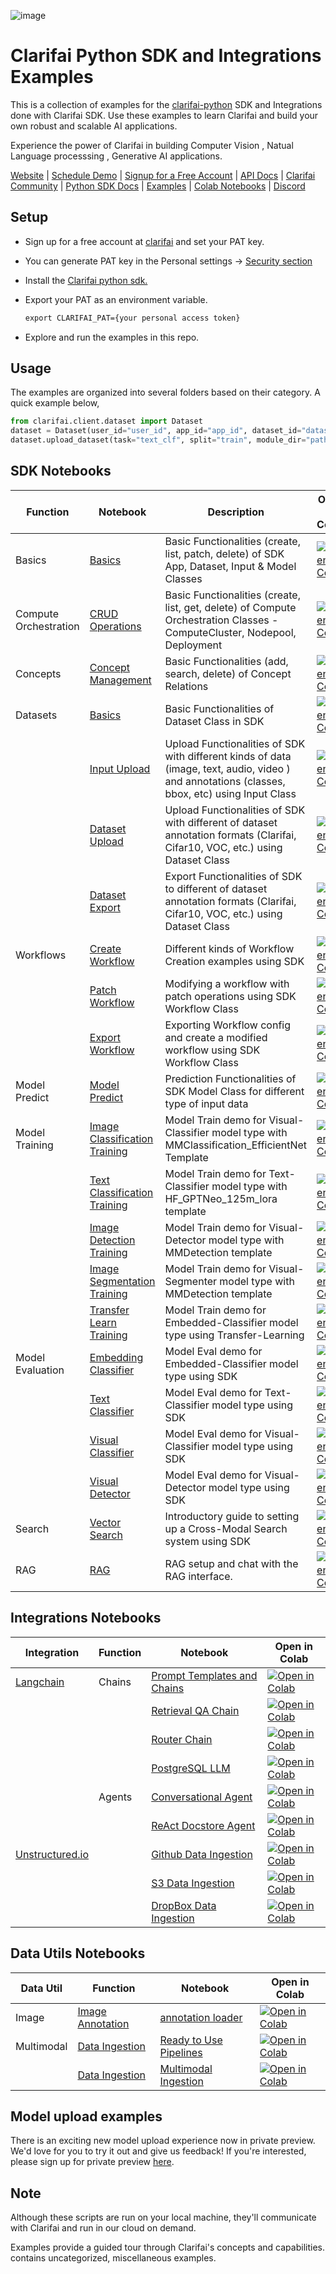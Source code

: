 ![image](https://github.com/user-attachments/assets/b22c9807-f5e7-49eb-b00d-598e400781af)


# Clarifai Python SDK and Integrations Examples


This is a collection of examples for the [clarifai-python](https://github.com/Clarifai/clarifai-python) SDK and Integrations done with Clarifai SDK. Use these examples to learn Clarifai and build your own robust and scalable AI applications.

Experience the power of Clarifai in building Computer Vision , Natual Language processsing , Generative AI applications.

[Website](https://www.clarifai.com/) | [Schedule Demo](https://www.clarifai.com/company/schedule-demo) | [Signup for a Free Account](https://clarifai.com/signup) | [API Docs](https://docs.clarifai.com/) | [Clarifai Community](https://clarifai.com/explore) | [Python SDK Docs](https://docs.clarifai.com/python-sdk/api-reference) | [Examples](https://github.com/Clarifai/examples) | [Colab Notebooks](https://github.com/Clarifai/colab-notebooks) | [Discord](https://discord.gg/XAPE3Vtg)


## Setup
* Sign up for a free account at [clarifai](https://clarifai.com/signup) and set your PAT key.
* You can generate PAT key in the Personal settings -> [Security section](https://clarifai.com/settings/security)

* Install the [Clarifai python sdk.](https://github.com/Clarifai/clarifai-python/tree/master)

* Export your PAT as an environment variable.
    ```cmd
    export CLARIFAI_PAT={your personal access token}
    ```

* Explore and run the examples  in this  repo.

## Usage

The examples are organized into several folders based on their category. A quick example below,

```python
from clarifai.client.dataset import Dataset
dataset = Dataset(user_id="user_id", app_id="app_id", dataset_id="dataset_id")
dataset.upload_dataset(task="text_clf", split="train", module_dir="path_to_imdb_reviews_module")
```


## SDK Notebooks
| Function    | Notebook    | Description | Open in Colab |
| ----------- | ----------- | -----------   | -----------   |
| Basics      | [Basics](basics/basics.ipynb) | Basic Functionalities (create, list, patch, delete) of SDK App, Dataset, Input & Model Classes | [![Open in Colab](https://colab.research.google.com/assets/colab-badge.svg)](https://colab.research.google.com/github/Clarifai/examples/blob/main/basics/basics.ipynb) |
| Compute Orchestration      | [CRUD Operations](ComputeOrchestration/crud_operations.ipynb) | Basic Functionalities (create, list, get, delete) of Compute Orchestration Classes - ComputeCluster, Nodepool, Deployment | [![Open in Colab](https://colab.research.google.com/assets/colab-badge.svg)](https://colab.research.google.com/github/Clarifai/examples/blob/main/ComputeOrchestration/crud_operations.ipynb) |
| Concepts      | [Concept Management](concepts/concept_management.ipynb) | Basic Functionalities (add, search, delete) of Concept Relations | [![Open in Colab](https://colab.research.google.com/assets/colab-badge.svg)](https://colab.research.google.com/github/Clarifai/examples/blob/main/concepts/concept_management.ipynb) |
| Datasets | [Basics](datasets/basics.ipynb) | Basic Functionalities of Dataset Class in SDK | [![Open in Colab](https://colab.research.google.com/assets/colab-badge.svg)](https://colab.research.google.com/github/Clarifai/examples/blob/main/datasets/basics.ipynb) |
|             | [Input Upload](datasets/upload/input_upload.ipynb) | Upload Functionalities of SDK with different kinds of data (image, text, audio, video ) and annotations (classes, bbox, etc) using Input Class | [![Open in Colab](https://colab.research.google.com/assets/colab-badge.svg)](https://colab.research.google.com/github/Clarifai/examples/blob/main/datasets/upload/input_upload.ipynb) |
|             | [Dataset Upload](datasets/upload/dataset_upload.ipynb) | Upload Functionalities of SDK with different of dataset annotation formats (Clarifai, Cifar10, VOC, etc.) using Dataset Class | [![Open in Colab](https://colab.research.google.com/assets/colab-badge.svg)](https://colab.research.google.com/github/Clarifai/examples/blob/main/datasets/upload/dataset_upload.ipynb) |
|             | [Dataset Export](datasets/export/dataset_export.ipynb) | Export Functionalities of SDK to different of dataset annotation formats (Clarifai, Cifar10, VOC, etc.) using Dataset Class | [![Open in Colab](https://colab.research.google.com/assets/colab-badge.svg)](https://colab.research.google.com/github/Clarifai/examples/blob/main/datasets/export/dataset_export.ipynb) |
|   Workflows   | [Create Workflow](workflows/create_workflow.ipynb) | Different kinds of Workflow Creation examples using SDK | [![Open in Colab](https://colab.research.google.com/assets/colab-badge.svg)](https://colab.research.google.com/github/Clarifai/examples/blob/main/workflows/create_workflow.ipynb) |
|             | [Patch Workflow](workflows/patch_workflow.ipynb) | Modifying a workflow with patch operations using SDK Workflow Class | [![Open in Colab](https://colab.research.google.com/assets/colab-badge.svg)](https://colab.research.google.com/github/Clarifai/examples/blob/main/workflows/patch_workflow.ipynb) |
|             | [Export Workflow](workflows/export_workflow.ipynb) | Exporting Workflow config and create a modified workflow using SDK Workflow Class | [![Open in Colab](https://colab.research.google.com/assets/colab-badge.svg)](https://colab.research.google.com/github/Clarifai/examples/blob/main/workflows/export_workflow.ipynb) |
| Model Predict  | [Model Predict](models/model_predict.ipynb) | Prediction Functionalities of SDK Model Class for different type of input data | [![Open in Colab](https://colab.research.google.com/assets/colab-badge.svg)](https://colab.research.google.com/github/Clarifai/examples/blob/main/models/model_predict.ipynb) |
| Model Training  | [Image Classification Training](models/model_train/image-classification_training.ipynb) | Model Train demo for Visual-Classifier model type with MMClassification_EfficientNet Template | [![Open in Colab](https://colab.research.google.com/assets/colab-badge.svg)](https://colab.research.google.com/github/Clarifai/examples/blob/main/models/model_train/image-classification_training.ipynb) |
|             | [Text Classification Training](models/model_train/text-classification_training.ipynb) | Model Train demo for Text-Classifier model type with HF_GPTNeo_125m_lora template | [![Open in Colab](https://colab.research.google.com/assets/colab-badge.svg)](https://colab.research.google.com/github/Clarifai/examples/blob/main/models/model_train/text-classification_training.ipynb) |
|             | [Image Detection Training](models/model_train/image-detection_training.ipynb) | Model Train demo for Visual-Detector model type with MMDetection template | [![Open in Colab](https://colab.research.google.com/assets/colab-badge.svg)](https://colab.research.google.com/github/Clarifai/examples/blob/main/models/model_train/image-detection_training.ipynb) |
|             | [Image Segmentation Training](models/model_train/image-segmentation_training.ipynb) | Model Train demo for Visual-Segmenter model type with MMDetection template | [![Open in Colab](https://colab.research.google.com/assets/colab-badge.svg)](https://colab.research.google.com/github/Clarifai/examples/blob/main/models/model_train/image-segmentation_training.ipynb) |
|             | [Transfer Learn Training](models/model_train/transfer-learn.ipynb) | Model Train demo for Embedded-Classifier model type using Transfer-Learning | [![Open in Colab](https://colab.research.google.com/assets/colab-badge.svg)](https://colab.research.google.com/github/Clarifai/examples/blob/main/models/model_train/transfer-learn.ipynb) |
| Model Evaluation  | [Embedding Classifier](models/model_eval/embedding_classifier_eval.ipynb) | Model Eval demo for Embedded-Classifier model type using SDK | [![Open in Colab](https://colab.research.google.com/assets/colab-badge.svg)](https://colab.research.google.com/github/Clarifai/examples/blob/main/models/model_eval/embedding_classifier_eval.ipynb) |
| | [Text Classifier](models/model_eval/text_classification_eval.ipynb) | Model Eval demo for Text-Classifier model type using SDK | [![Open in Colab](https://colab.research.google.com/assets/colab-badge.svg)](https://colab.research.google.com/github/Clarifai/examples/blob/main/models/model_eval/text_classification_eval.ipynb) |
| | [Visual Classifier](models/model_eval/visual_classifier_eval.ipynb) | Model Eval demo for Visual-Classifier model type using SDK | [![Open in Colab](https://colab.research.google.com/assets/colab-badge.svg)](https://colab.research.google.com/github/Clarifai/examples/blob/main/models/model_eval/visual_classifier_eval.ipynb) |
| | [Visual Detector](models/model_eval/visual_detector_eval.ipynb) | Model Eval demo for Visual-Detector model type using SDK | [![Open in Colab](https://colab.research.google.com/assets/colab-badge.svg)](https://colab.research.google.com/github/Clarifai/examples/blob/main/models/model_eval/visual_detector_eval.ipynb) |
| Search      | [Vector Search](search/cross_modal_search.ipynb) | Introductory guide to setting up a Cross-Modal Search system using SDK | [![Open in Colab](https://colab.research.google.com/assets/colab-badge.svg)](https://colab.research.google.com/github/Clarifai/examples/blob/main/search/cross_modal_search.ipynb) |
| RAG      | [RAG](RAG/RAG.ipynb) | RAG setup and chat with the RAG interface. | [![Open in Colab](https://colab.research.google.com/assets/colab-badge.svg)](https://colab.research.google.com/github/Clarifai/examples/blob/main/RAG/RAG.ipynb) |







## Integrations Notebooks
| Integration | Function    | Notebook    | Open in Colab |
| ----------- | ----------- | ----------- | -----------   |
| [Langchain](https://python.langchain.com/docs/get_started/introduction)   | Chains      | [Prompt Templates and Chains](Integrations/Langchain/Chains/Prompt-templates_and_chains.ipynb) | [![Open in Colab](https://colab.research.google.com/assets/colab-badge.svg)](https://colab.research.google.com/github/Clarifai/examples/blob/main/Integrations/Langchain/Chains/Prompt-templates_and_chains.ipynb) |
|             |             | [Retrieval QA Chain](Integrations/Langchain/Chains/Retrieval_QA_chain_with_Clarifai_Vectorstore.ipynb) | [![Open in Colab](https://colab.research.google.com/assets/colab-badge.svg)](https://colab.research.google.com/github/Clarifai/examples/blob/main/Integrations/Langchain/Chains/Retrieval_QA_chain_with_Clarifai_Vectorstore.ipynb) |
|             |             | [Router Chain](Integrations/Langchain/Chains/Router_chain_examples_with_Clarifai_SDK.ipynb) | [![Open in Colab](https://colab.research.google.com/assets/colab-badge.svg)](https://colab.research.google.com/github/Clarifai/examples/blob/main/Integrations/Langchain/Chains/Router_chain_examples_with_Clarifai_SDK.ipynb) |
|             |             | [PostgreSQL LLM](Integrations/Langchain/Chains/PostgreSQL_LLM.ipynb) | [![Open in Colab](https://colab.research.google.com/assets/colab-badge.svg)](https://colab.research.google.com/github/Clarifai/examples/blob/main/Integrations/Langchain/Chains/PostgreSQL_LLM.ipynb) |
|             | Agents       | [Conversational Agent](Integrations/Langchain/Agents/Retrieval_QA_with_Conversation_memory.ipynb) | [![Open in Colab](https://colab.research.google.com/assets/colab-badge.svg)](https://colab.research.google.com/github/Clarifai/examples/blob/main/Integrations/Langchain/Agents/Retrieval_QA_with_Conversation_memory.ipynb) |
|             |             | [ReAct Docstore Agent](Integrations/Langchain/Agents/Doc-retrieve_using_Langchain-ReAct_Agent.ipynb) | [![Open in Colab](https://colab.research.google.com/assets/colab-badge.svg)](https://colab.research.google.com/github/Clarifai/examples/blob/main/Integrations/Langchain/Agents/Doc-retrieve_using_Langchain-ReAct_Agent.ipynb) |
| [Unstructured.io](https://unstructured.io/)   | | [Github Data Ingestion](Integrations/Unstructured/Clarifai_github_using_unstructured_io_integration_example.ipynb) | [![Open in Colab](https://colab.research.google.com/assets/colab-badge.svg)](https://colab.research.google.com/github/Clarifai/examples/blob/main/Integrations/Unstructured/Clarifai_github_using_unstructured_io_integration_example.ipynb) |
|             |             | [S3 Data Ingestion](Integrations/Unstructured/Clarifai_Unstructured_integration_demo.ipynb) | [![Open in Colab](https://colab.research.google.com/assets/colab-badge.svg)](https://colab.research.google.com/github/Clarifai/examples/blob/main/Integrations/Unstructured/Clarifai_Unstructured_integration_demo.ipynb) |
|             |             | [DropBox Data Ingestion](Integrations/Unstructured/Dropbox_Clarifai_Unstructured_integration_example.ipynb) | [![Open in Colab](https://colab.research.google.com/assets/colab-badge.svg)](https://colab.research.google.com/github/Clarifai/examples/blob/main/Integrations/Unstructured/Dropbox_Clarifai_Unstructured_integration_example.ipynb) |


## Data Utils Notebooks
| Data Util            | Function            | Notebook    | Open in Colab |
| ------------------| ------------------- | ----------- | -----------   |
| Image   | [Image Annotation ](Data_Utils/Image%20Annotation/)   | [annotation loader](Data_Utils/Image%20Annotation/image_annotation_loader.ipynb) | [![Open in Colab](https://colab.research.google.com/assets/colab-badge.svg)](https://colab.research.google.com/github/Clarifai/examples/blob/main/Data_Utils/Image%20Annotation/image_annotation_loader.ipynb) |
| Multimodal   | [Data Ingestion ](Data_Utils/Ingestion%20pipelines/)   | [Ready to Use Pipelines](Data_Utils/Ingestion%20pipelines/Ready_to_use_foundational_pipelines.ipynb) | [![Open in Colab](https://colab.research.google.com/assets/colab-badge.svg)](https://colab.research.google.com/github/Clarifai/examples/blob/main/Data_Utils/Ingestion%20pipelines/Ready_to_use_foundational_pipelines.ipynb) |
|     | [Data Ingestion ](Data_Utils/Ingestion%20pipelines/)   | [Multimodal Ingestion](Data_Utils/Ingestion%20pipelines/Multimodal_dataloader.ipynb) | [![Open in Colab](https://colab.research.google.com/assets/colab-badge.svg)](https://colab.research.google.com/github/Clarifai/examples/blob/main/Data_Utils/Ingestion%20pipelines/Multimodal_dataloader.ipynb) |


## Model upload examples

There is an exciting new model upload experience now in private preview. We'd love for you to try it out and give us feedback! If you're interested, please sign up for private preview [here](https://forms.gle/MSx7QNxmug2oFZYD6).


## Note

Although these scripts are run on your local machine, they'll communicate with Clarifai and run in our cloud on demand.

Examples provide a guided tour through Clarifai's concepts and capabilities.
contains uncategorized, miscellaneous examples.
